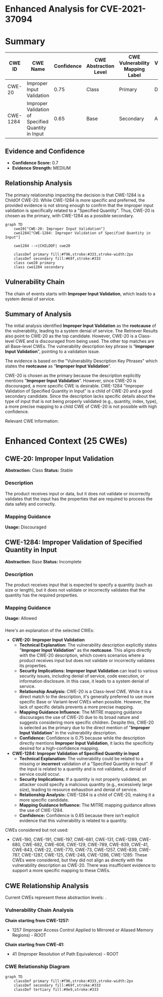 # Enhanced Analysis for CVE-2021-37094

# Summary
| CWE ID | CWE Name | Confidence | CWE Abstraction Level | CWE Vulnerability Mapping Label | CWE-Vulnerability Mapping Notes |
|---|---|---|---|---|---|
| CWE-20 | Improper Input Validation | 0.75 | Class | Primary | Discouraged |
| CWE-1284 | Improper Validation of Specified Quantity in Input | 0.65 | Base | Secondary | Allowed |

## Evidence and Confidence

*   **Confidence Score:** 0.7
*   **Evidence Strength:** MEDIUM

## Relationship Analysis
The primary relationship impacting the decision is that CWE-1284 is a ChildOf CWE-20. While CWE-1284 is more specific and preferred, the provided evidence is not strong enough to confirm that the improper input validation is specifically related to a "Specified Quantity". Thus, CWE-20 is chosen as the primary, with CWE-1284 as a possible secondary.

```mermaid
graph TD
    cwe20["CWE-20: Improper Input Validation"]
    cwe1284["CWE-1284: Improper Validation of Specified Quantity in Input"]
    
    cwe1284 -->|CHILDOF| cwe20

    classDef primary fill:#f96,stroke:#333,stroke-width:2px
    classDef secondary fill:#69f,stroke:#333
    class cwe20 primary
    class cwe1284 secondary
```

## Vulnerability Chain
The chain of events starts with **Improper Input Validation**, which leads to a system denial of service.

## Summary of Analysis
The initial analysis identified **Improper Input Validation** as the **rootcause** of the vulnerability, leading to a system denial of service. The Retriever Results also point to CWE-20 as the top candidate. However, CWE-20 is a Class-level CWE and is discouraged from being used. The other top matches are all Base-level CWEs. The vulnerability description key phrase is "**Improper Input Validation**", pointing to a validation issue.

The evidence is based on the "Vulnerability Description Key Phrases" which states the **rootcause** as "**Improper Input Validation**".

CWE-20 is chosen as the primary because the description explicitly mentions "**Improper Input Validation**". However, since CWE-20 is discouraged, a more specific CWE is desirable. CWE-1284 "Improper Validation of Specified Quantity in Input" is a child of CWE-20 and a good secondary candidate. Since the description lacks specific details about the type of input that is not being properly validated (e.g., quantity, index, type), a more precise mapping to a child CWE of CWE-20 is not possible with high confidence.

Relevant CWE Information:

# Enhanced Context (25 CWEs)

## CWE-20: Improper Input Validation
**Abstraction:** Class
**Status:** Stable

### Description
The product receives input or data, but it does
        not validate or incorrectly validates that the input has the
        properties that are required to process the data safely and
        correctly.

### Mapping Guidance
**Usage:** Discouraged

## CWE-1284: Improper Validation of Specified Quantity in Input
**Abstraction:** Base
**Status:** Incomplete

### Description
The product receives input that is expected to specify a quantity (such as size or length), but it does not validate or incorrectly validates that the quantity has the required properties.

### Mapping Guidance
**Usage:** Allowed
###
Here's an explanation of the selected CWEs:

*   **CWE-20: Improper Input Validation**
    *   **Technical Explanation:** The vulnerability description explicitly states "**Improper Input Validation**" as the **rootcause**. This aligns directly with the CWE-20 description, which covers scenarios where a product receives input but does not validate or incorrectly validates its properties.
    *   **Security Implications:** **Improper Input Validation** can lead to various security issues, including denial of service, code execution, or information disclosure. In this case, it leads to a system denial of service.
    *   **Relationship Analysis:** CWE-20 is a Class-level CWE. While it is a direct match to the description, it's generally preferred to use more specific Base or Variant-level CWEs when possible. However, the lack of specific details prevents a more precise mapping.
    *   **Mapping Guidance Influence:** The MITRE mapping guidance discourages the use of CWE-20 due to its broad nature and suggests considering more specific children. Despite this, CWE-20 is selected as the primary due to the direct mention of "**Improper Input Validation**" in the vulnerability description.
    *   **Confidence:** Confidence is 0.75 because while the description directly mentions **Improper Input Validation**, it lacks the specificity desired for a high-confidence mapping.
*   **CWE-1284: Improper Validation of Specified Quantity in Input**
    *   **Technical Explanation:** The vulnerability could be related to a missing or **incorrect** validation of a "Specified Quantity in Input". If the input is related to a quantity and is not validated, a denial of service could occur.
    *   **Security Implications:** If a quantity is not properly validated, an attacker could specify a malicious quantity (e.g., excessively large size), leading to resource exhaustion and denial of service.
    *   **Relationship Analysis:** CWE-1284 is a child of CWE-20, making it a more specific candidate.
    *   **Mapping Guidance Influence:** The MITRE mapping guidance allows the use of CWE-1284.
    *   **Confidence:** Confidence is 0.65 because there isn't explicit evidence that this vulnerability is related to a quantity.

CWEs considered but not used:

*   CWE-190, CWE-191, CWE-197, CWE-681, CWE-131, CWE-1289, CWE-680, CWE-682, CWE-606, CWE-129, CWE-789, CWE-839, CWE-41, CWE-843, CWE-22, CWE-770, CWE-73, CWE-1257, CWE-839, CWE-787, CWE-1287, CWE-125, CWE-248, CWE-1286, CWE-1285: These CWEs were considered, but they did not align as directly with the vulnerability description as CWE-20. There was insufficient evidence to support a more specific mapping to these CWEs.


## CWE Relationship Analysis

Current CWEs represent these abstraction levels: .


### Vulnerability Chain Analysis

**Chain starting from CWE-1257:**
- 1257 (Improper Access Control Applied to Mirrored or Aliased Memory Regions) - ROOT


**Chain starting from CWE-41:**
- 41 (Improper Resolution of Path Equivalence) - ROOT



### CWE Relationship Diagram

```mermaid
graph TD
    classDef primary fill:#f96,stroke:#333,stroke-width:2px
    classDef secondary fill:#69f,stroke:#333
    classDef tertiary fill:#9e9,stroke:#333
```